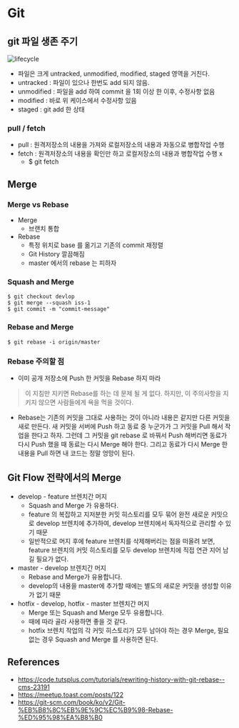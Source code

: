# Git

## git 파일 생존 주기
![lifecycle](http://git-scm.com/figures/18333fig0201-tn.png)

- 파일은 크게 untracked, unmodified, modified, staged 영역을 거친다.
- untracked : 파일이 있으나 한번도 add 되지 않음.
- unmodified : 파일을 add 하여 commit 을 1회 이상 한 이후, 수정사항 없음
- modified : 바로 위 케이스에서 수정사항 있음
- staged : git add 한 상태

### pull / fetch
- pull : 원격저장소의 내용을 가져와 로컬저장소의 내용과 자동으로 병합작업 수행
- fetch : 원격저장소의 내용을 확인만 하고 로컬저장소의 내용과 병합작업 수행 x
    - $ git fetch <remote>

## Merge

### Merge vs Rebase
- Merge
    - 브랜치 통합
- Rebase
    - 특정 위치로 base 를 옮기고 기존의 commit 재정렬
    - Git History 깔끔해짐
    - master 에서의 rebase 는 피하자

### Squash and Merge
```
$ git checkout devlop
$ git merge --squash iss-1
$ git commit -m "commit-message"
```

### Rebase and Merge
```
$ git rebase -i origin/master
```

### Rebase 주의할 점
- 이미 공개 저장소에 Push 한 커밋을 Rebase 하지 마라
> 이 지침만 지키면 Rebase를 하는 데 문제 될 게 없다. 하지만, 이 주의사항을 지키지 않으면 사람들에게 욕을 먹을 것이다.
- Rebase는 기존의 커밋을 그대로 사용하는 것이 아니라 내용은 같지만 다른 커밋을 새로 만든다. 새 커밋을 서버에 Push 하고 동료 중 누군가가 그 커밋을 Pull 해서 작업을 한다고 하자. 그런데 그 커밋을 git rebase 로 바꿔서 Push 해버리면 동료가 다시 Push 했을 때 동료는 다시 Merge 해야 한다. 그리고 동료가 다시 Merge 한 내용을 Pull 하면 내 코드는 정말 엉망이 된다.

## Git Flow 전략에서의 Merge
- develop - feature 브렌치간 머지
    - Squash and Merge 가 유용하다.
    - feature 의 복잡하고 지저분한 커밋 히스토리를 모두 묶어 완전 새로운 커밋으로 develop 브렌치에 추가하여, develop 브렌치에서 독자적으로 관리할 수 있기 때문
    - 일반적으로 머지 후에 feature 브렌치를 삭제해버리는 점을 떠올려 보면, feature 브렌치의 커밋 히스토리를 모두 develop 브렌치에 직접 연관 지어 남길 필요가 없다.
- master - develop 브렌치간 머지
    - Rebase and Merge가 유용합니다.
    - develop의 내용을 master에 추가할 때에는 별도의 새로운 커밋을 생성할 이유가 없기 때문
- hotfix - develop, hotfix - master 브렌치간 머지
    - Merge 또는 Squash and Merge 모두 유용합니다.
    - 때에 따라 골라 사용하면 좋을 것 같다.
    - hotfix 브렌치 작업의 각 커밋 히스토리가 모두 남아야 하는 경우 Merge, 필요 없는 경우 Squash and Merge 를 사용하면 된다.

## References
- https://code.tutsplus.com/tutorials/rewriting-history-with-git-rebase--cms-23191
- https://meetup.toast.com/posts/122
- https://git-scm.com/book/ko/v2/Git-%EB%B8%8C%EB%9E%9C%EC%B9%98-Rebase-%ED%95%98%EA%B8%B0